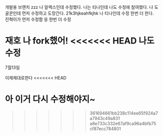 개발용 브랜치 zzz 나 알렉스인데 수정했다.
나는 티나인데 나도 수정에 참여했다.
나 도굴꾼인데 먼저 수정하고 도망간다.
21k3hjkeahfkjhk
나 티나인데 수정 한번 더 한다.
진혁이가 먼저 수정함
응 한번 더 수정

재호 나 fork했어!
<<<<<<< HEAD
나도 수정
=======
7월13일

이제제대로한다
<<<<<<< HEAD

아 이거 다시 수정해야지~
=======
>>>>>>> 361694661bb238c114ee65f924a7a7943c49a831
>>>>>>> a8e733c332e67af9ca96a4bfb75cf87ecc784801

